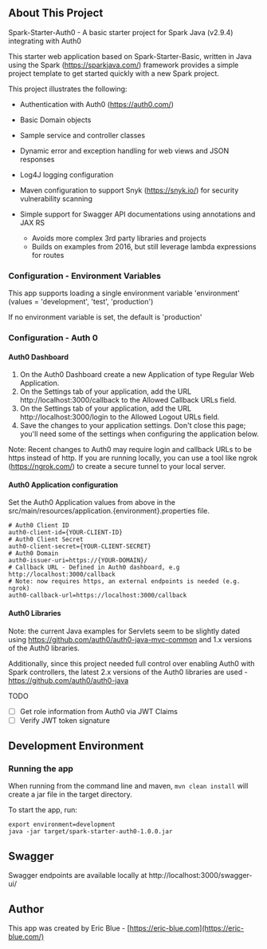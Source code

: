 ## About This Project

Spark-Starter-Auth0 - A basic starter project for Spark Java (v2.9.4) integrating with Auth0

This starter web application based on Spark-Starter-Basic, written in Java using the Spark (https://sparkjava.com/) framework provides a simple project template to get started quickly with a new Spark project.

This project illustrates the following:

- Authentication with Auth0 (https://auth0.com/)

- Basic Domain objects 

- Sample service and controller classes

- Dynamic error and exception handling for web views and JSON responses

- Log4J logging configuration

- Maven configuration to support Snyk (https://snyk.io/) for security vulnerability scanning

- Simple support for Swagger API documentations using annotations and JAX RS
  - Avoids more complex 3rd party libraries and projects
  - Builds on examples from 2016, but still leverage lambda expressions for routes


### Configuration - Environment Variables

This app supports loading a single environment variable 'environment' (values = 'development', 'test', 'production')

If no environment variable is set, the default is 'production'

### Configuration - Auth 0

#### Auth0 Dashboard

1. On the Auth0 Dashboard create a new Application of type Regular Web Application.
2. On the Settings tab of your application, add the URL http://localhost:3000/callback to the Allowed Callback URLs field.
3. On the Settings tab of your application, add the URL http://localhost:3000/login to the Allowed Logout URLs field.
4. Save the changes to your application settings. Don't close this page; you'll need some of the settings when configuring the application below.

Note: Recent changes to Auth0 may require login and callback URLs to be https instead of http.  If you are running locally, you can use a tool like ngrok (https://ngrok.com/) to create a secure tunnel to your local server.

#### Auth0 Application configuration

Set the Auth0 Application values from above in the src/main/resources/application.{environment}.properties file.

```
# Auth0 Client ID
auth0-client-id={YOUR-CLIENT-ID}
# Auth0 Client Secret
auth0-client-secret={YOUR-CLIENT-SECRET}
# Auth0 Domain
auth0-issuer-uri=https://{YOUR-DOMAIN}/
# Callback URL - Defined in Auth0 dashboard, e.g http://localhost:3000/callback
# Note: now requires https, an external endpoints is needed (e.g. ngrok)
auth0-callback-url=https://localhost:3000/callback
```

#### Auth0 Libraries

Note: the current Java examples for Servlets seem to be slightly dated using https://github.com/auth0/auth0-java-mvc-common
and 1.x versions of the Auth0 libraries.

Additionally, since this project needed full control over enabling Auth0 with Spark controllers, the latest 2.x versions
of the Auth0 libraries are used - https://github.com/auth0/auth0-java

TODO

- [ ] Get role information from Auth0 via JWT Claims
- [ ] Verify JWT token signature

## Development Environment


### Running the app

When running from the command line and maven, ```mvn clean install``` will create a jar file in the target directory.

To start the app, run:

```
export environment=development
java -jar target/spark-starter-auth0-1.0.0.jar
```


## Swagger

Swagger endpoints are available locally at http://localhost:3000/swagger-ui/


## Author

This app was created by Eric Blue - [https://eric-blue.com](https://eric-blue.com/)
